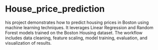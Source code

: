 # House_price_prediction
his project demonstrates how to predict housing prices in Boston using machine learning techniques. It leverages Linear Regression and Random Forest models trained on the Boston Housing dataset. The workflow includes data cleaning, feature scaling, model training, evaluation, and visualization of results. 
